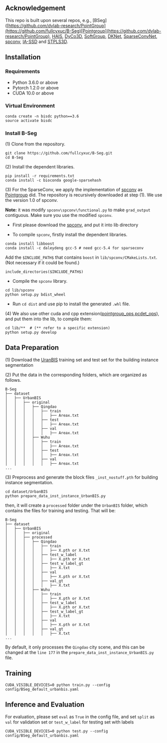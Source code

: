 ## Acknowledgement
This repo is built upon several repos, e.g., [BSeg]([https://github.com/dvlab-research/PointGroup](https://github.com/fullcyxuc/B-Seg)[Pointgroup](https://github.com/dvlab-research/PointGroup), [HAIS](https://github.com/hustvl/HAIS), [DyCo3D](https://github.com/aim-uofa/DyCo3D), [SoftGroup](https://github.com/thangvubk/SoftGroup), [DKNet](https://github.com/W1zheng/DKNet), [SparseConvNet](https://github.com/facebookresearch/SparseConvNet), [spconv](https://github.com/traveller59/spconv), [IA-SSD](https://github.com/yifanzhang713/IA-SSD/tree/main/pcdet/ops) and [STPLS3D](https://github.com/meidachen/STPLS3D.git).

## Installation

### Requirements
* Python 3.6.0 or above
* Pytorch 1.2.0 or above
* CUDA 10.0 or above 

### Virtual Environment
```
conda create -n bisdc python==3.6
source activate bisdc
```

### Install B-Seg

(1) Clone from the repository.
```
git clone https://github.com/fullcyxuc/B-Seg.git
cd B-Seg
```

(2) Install the dependent libraries.
```
pip install -r requirements.txt
conda install -c bioconda google-sparsehash 
```

(3) For the SparseConv, we apply the implementation of [spconv](https://github.com/traveller59/spconv) as [Pointgroup](https://github.com/dvlab-research/PointGroup) did. The repository is recursively downloaded at step (1). We use the version 1.0 of spconv. 

**Note:** it was modify `spconv\spconv\functional.py` to make `grad_output` contiguous. Make sure you use the modified `spconv`.

* First please download the [spconv](https://github.com/traveller59/spconv), and put it into lib directory

* To compile `spconv`, firstly install the dependent libraries. 
```
conda install libboost
conda install -c daleydeng gcc-5 # need gcc-5.4 for sparseconv
```
Add the `$INCLUDE_PATH$` that contains `boost` in `lib/spconv/CMakeLists.txt`. (Not necessary if it could be found.)
```
include_directories($INCLUDE_PATH$)
```

* Compile the `spconv` library.
```
cd lib/spconv
python setup.py bdist_wheel
```

* Run `cd dist` and use pip to install the generated `.whl` file.



(4) We also use other cuda and cpp extension([pointgroup_ops](https://github.com/dvlab-research/PointGroup/tree/master/lib/pointgroup_ops),[pcdet_ops](https://github.com/yifanzhang713/IA-SSD/tree/main/pcdet/ops)), and put them into the lib, to compile them:
```
cd lib/**  # (** refer to a specific extension)
python setup.py develop
```


## Data Preparation

(1) Download the [UranBIS](https://vcc.tech/urbanbis) training set and test set for the building instance segmentation

(2) Put the data in the corresponding folders, which are organized as follows.
```
B-Seg
├── dataset
│   ├── UrbanBIS
│   │   ├── original
│   │   │   ├── Qingdao
│   │   │   │   ├── train
│   │   │   │   │   ├── Areax.txt 
│   │   │   │   ├── test
│   │   │   │   │   ├── Areax.txt 
│   │   │   │   ├── val
│   │   │   │   │   ├── Areax.txt 
│   │   │   ├── Wuhu
│   │   │   │   ├── train
│   │   │   │   │   ├── Areax.txt 
│   │   │   │   ├── test
│   │   │   │   │   ├── Areax.txt 
│   │   │   │   ├── val
│   │   │   │   │   ├── Areax.txt 
...
```
(3) Preprocess and generate the block files `_inst_nostuff.pth` for building instance segmentation. 
```
cd dataset/UrbanBIS
python prepare_data_inst_instance_UrbanBIS.py
```
then, it will create a `processed` folder under the `UrbanBIS` folder, which contains the files for training and testing. That will be:
```
B-Seg
├── dataset
│   ├── UrbanBIS
│   │   ├── original
│   │   ├── processed
│   │   │   ├── Qingdao
│   │   │   │   ├── train
│   │   │   │   │   ├── X.pth or X.txt 
│   │   │   │   ├── test_w_label
│   │   │   │   │   ├── X.pth or X.txt 
│   │   │   │   ├── test_w_label_gt
│   │   │   │   │   ├── X.txt 
│   │   │   │   ├── val
│   │   │   │   │   ├── X.pth or X.txt 
│   │   │   │   ├── val_gt
│   │   │   │   │   ├── X.txt 
│   │   │   ├── Wuhu
│   │   │   │   ├── train
│   │   │   │   │   ├── X.pth or X.txt 
│   │   │   │   ├── test_w_label
│   │   │   │   │   ├── X.pth or X.txt 
│   │   │   │   ├── test_w_label_gt
│   │   │   │   │   ├── X.txt 
│   │   │   │   ├── val
│   │   │   │   │   ├── X.pth or X.txt 
│   │   │   │   ├── val_gt
│   │   │   │   │   ├── X.txt 
...
```


By default, it only processes the `Qingdao` city scene, and this can be changed at the `line 177` in the `prepare_data_inst_instance_UrbanBIS.py` file.


## Training
```
CUDA_VISIBLE_DEVICES=0 python train.py --config config/BSeg_default_urbanbis.yaml
```

## Inference and Evaluation
For evaluation, please set `eval` as `True` in the config file, and set `split` as `val` for validation set or `test_w_label` for testing set with labels
```
CUDA_VISIBLE_DEVICES=0 python test.py --config config/BSeg_default_urbanbis.yaml
```

 

